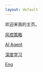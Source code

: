 ```yaml
---
layout: default
---
```


欢迎来我的主页。

[风控策略](./another-page.html)

[AI Agent](./CPA.html)

[深度学习](./deeplearning.html)

[Eng](./Eng.html)
